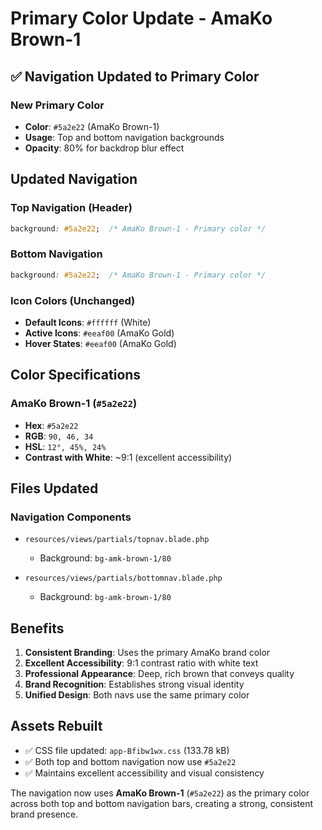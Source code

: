 # Primary Color Update - AmaKo Brown-1

## ✅ **Navigation Updated to Primary Color**

### **New Primary Color**
- **Color**: `#5a2e22` (AmaKo Brown-1)
- **Usage**: Top and bottom navigation backgrounds
- **Opacity**: 80% for backdrop blur effect

## **Updated Navigation**

### **Top Navigation (Header)**
```css
background: #5a2e22;  /* AmaKo Brown-1 - Primary color */
```

### **Bottom Navigation**
```css
background: #5a2e22;  /* AmaKo Brown-1 - Primary color */
```

### **Icon Colors (Unchanged)**
- **Default Icons**: `#ffffff` (White)
- **Active Icons**: `#eeaf00` (AmaKo Gold)
- **Hover States**: `#eeaf00` (AmaKo Gold)

## **Color Specifications**

### **AmaKo Brown-1** (`#5a2e22`)
- **Hex**: `#5a2e22`
- **RGB**: `90, 46, 34`
- **HSL**: `12°, 45%, 24%`
- **Contrast with White**: ~9:1 (excellent accessibility)

## **Files Updated**

### **Navigation Components**
- `resources/views/partials/topnav.blade.php`
  - Background: `bg-amk-brown-1/80`

- `resources/views/partials/bottomnav.blade.php`
  - Background: `bg-amk-brown-1/80`

## **Benefits**

1. **Consistent Branding**: Uses the primary AmaKo brand color
2. **Excellent Accessibility**: 9:1 contrast ratio with white text
3. **Professional Appearance**: Deep, rich brown that conveys quality
4. **Brand Recognition**: Establishes strong visual identity
5. **Unified Design**: Both navs use the same primary color

## **Assets Rebuilt**
- ✅ CSS file updated: `app-Bfibw1wx.css` (133.78 kB)
- ✅ Both top and bottom navigation now use `#5a2e22`
- ✅ Maintains excellent accessibility and visual consistency

The navigation now uses **AmaKo Brown-1** (`#5a2e22`) as the primary color across both top and bottom navigation bars, creating a strong, consistent brand presence.
